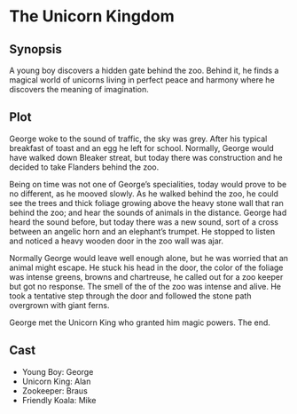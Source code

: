 # The Unicorn Kingdom

## Synopsis

A young boy discovers a hidden gate behind the zoo.
Behind it, he finds a magical world of unicorns living in perfect peace and harmony where he discovers the meaning of imagination.



## Plot

George woke to the sound of traffic, the sky was grey.
After his typical breakfast of toast and an egg he left for school.
Normally, George would have walked down Bleaker streat, but today there was construction and he decided to take Flanders behind the zoo.

Being on time was not one of George’s specialities, today would prove to be no different,
as he mooved slowly.
As he walked behind the zoo, he could see the trees and thick foliage growing above the heavy stone wall that ran behind the zoo; and hear the sounds of animals in the distance.
George had heard the sound before, but today there was a new sound, sort of a cross between an angelic horn and an elephant’s trumpet.
He stopped to listen and noticed a heavy wooden door in the zoo wall was ajar.

Normally George would leave well enough alone, but he was worried that an animal might escape.
He stuck his head in the door, the color of the foliage was intense greens, browns and chartreuse, he called out for a zoo keeper but got no response.
The smell of the of the zoo was intense and alive.
He took a tentative step through the door and followed the stone path overgrown with giant ferns.

George met the Unicorn King who granted him magic powers.
The end.

## Cast

* Young Boy: George
* Unicorn King: Alan
* Zookeeper: Braus
* Friendly Koala: Mike
